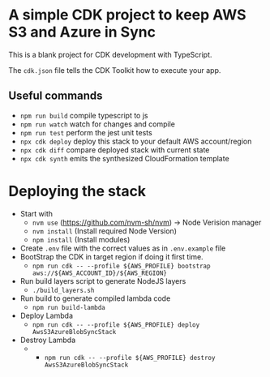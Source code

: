 # A simple CDK project to keep AWS S3 and Azure in Sync

This is a blank project for CDK development with TypeScript.

The `cdk.json` file tells the CDK Toolkit how to execute your app.

## Useful commands

* `npm run build`   compile typescript to js
* `npm run watch`   watch for changes and compile
* `npm run test`    perform the jest unit tests
* `npx cdk deploy`  deploy this stack to your default AWS account/region
* `npx cdk diff`    compare deployed stack with current state
* `npx cdk synth`   emits the synthesized CloudFormation template

# Deploying the stack
* Start with
  * `nvm use` (https://github.com/nvm-sh/nvm) -> Node Verision manager
  * `nvm install` (Install required Node Version)
  * `npm install` (Install modules)
* Create `.env` file with the correct values as in `.env.example` file 
* BootStrap the CDK in target region if doing it first time.
  * `npm run cdk -- --profile ${AWS_PROFILE} bootstrap aws://${AWS_ACCOUNT_ID}/${AWS_REGION}` 
* Run build layers script to generate NodeJS layers
  * `./build_layers.sh`
* Run build to generate compiled lambda code
  * `npm run build-lambda` 
* Deploy Lambda
  * `npm run cdk -- --profile ${AWS_PROFILE} deploy AwsS3AzureBlobSyncStack`
* Destroy Lambda
  * * `npm run cdk -- --profile ${AWS_PROFILE} destroy AwsS3AzureBlobSyncStack`
